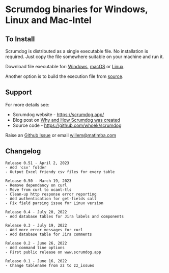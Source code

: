 # Scrumdog binaries for Windows, Linux and Mac-Intel

## To Install

Scrumdog is distributed as a single executable file. No installation is required. Just copy the file somewhere suitable on your machine and run it. 

Download file executable for: [Windows](https://github.com/whoek/scrumdog-binaries/raw/main/Windows64bit/scrumdog.exe), 
[macOS](https://github.com/whoek/scrumdog-binaries/raw/main/OSX-Intel/scrumdog) or
[Linux](https://github.com/whoek/scrumdog-binaries/raw/main/Linux-Intel-64bit/scrumdog).

Another option is to build the execution file from [source](https://github.com/whoek/scrumdog).

## Support 

For more details see:

- Scrumdog website - https://scrumdog.app/  
- Blog post on [Why and How Scrumdog was created](https://whoek.com/b/jira-to-sqlite-with-scrumdog)
- Source  code - https://github.com/whoek/scrumdog

Raise an [Github Issue](https://github.com/whoek/scrumdog-binaries/issues/new)  or email willem@matimba.com

## Changelog
```
Release 0.51 - April 2, 2023
- Add 'csv' folder
- Output Excel friendy csv files for every table

Release 0.50 - March 19, 2023
- Remove dependancy on curl
- Move from curl to ocaml-tls
- Clean-up http response error reporting
- Add authentication for get-fields call
- Fix field parsing issue for Linux version

Release 0.4 - July 20, 2022
- Add database tables for Jira labels and components

Release 0.3 - July 19, 2022
- Add more error messages for curl
- Add database table for Jira comments

Release 0.2 - June 26, 2022
- Add command line options
- First public release on www.scrumdog.app

Release 0.1 - June 16, 2022
- Change tablename from zz to zz_issues


